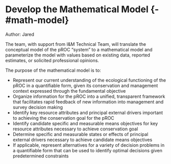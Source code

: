 # Develop the Mathematical Model {-#math-model}

Author: Jared

The team, with support from I&M Technical Team, will translate the conceptual model of the pROC “system” to a mathematical model and parameterize the model with values based on existing data, reported estimates, or solicited professional opinions. 

The purpose of the mathematical model is to: 

- Represent our current understanding of the ecological functioning of the pROC in a quantifiable form, given its conservation and management context expressed through the fundamental objective 
- Organize information for the pROC into a unified, transparent framework that facilitates rapid feedback of new information into management and survey decision making 
- Identify key resource attributes and principal external drivers important to achieving the conservation goal for the pROC 
- Identify candidate specific and measurable means objectives for key resource attributes necessary to achieve conservation goal 
- Determine specific and measurable states or effects of principal external drivers necessary to achieve candidate means objectives 
- If applicable, represent alternatives for a variety of decision problems in a quantifiable form that can be used to identify optimal decisions given predetermined constraints 

